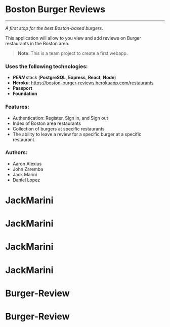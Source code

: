 # Boston Burger Reviews
<hr>

*A first stop for the best Boston-based burgers*.

This application will allow to you view and add reviews on Burger restaurants in the Boston area. 
> **Note**: This is a team project to create a first webapp.

### Uses the following technologies:
- ***PERN*** stack (**PostgreSQL**, **Express**, **React**, **Node**)
- **Heroku**: https://boston-burger-reviews.herokuapp.com/restaurants
- **Passport**
- **Foundation**

### Features:
- Authentication: Register, Sign in, and Sign out
- Index of Boston area restaurants
- Collection of burgers at specific restaurants
- The ability to leave a review for a specific burger at a specific restaurant.


### Authors: 
- Aaron Alexius 
- John Zaremba
- Jack Marini
- Daniel Lopez
# JackMarini
# JackMarini
# JackMarini
# JackMarini
# Burger-Review
# Burger-Review
